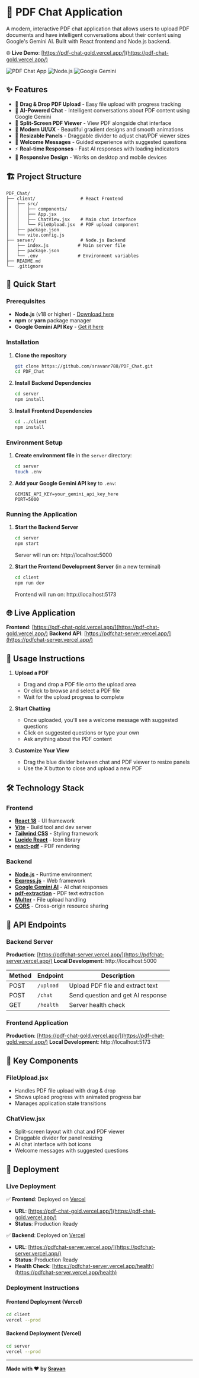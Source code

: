 # 📄 PDF Chat Application

A modern, interactive PDF chat application that allows users to upload PDF documents and have intelligent conversations about their content using Google's Gemini AI. Built with React frontend and Node.js backend.

🌐 **Live Demo**: [https://pdf-chat-gold.vercel.app/](https://pdf-chat-gold.vercel.app/)

![PDF Chat App](https://img.shields.io/badge/React-18.x-blue) ![Node.js](https://img.shields.io/badge/Node.js-18.x-green) ![Google Gemini](https://img.shields.io/badge/Google-Gemini%20AI-orange)

## ✨ Features

- 🚀 **Drag & Drop PDF Upload** - Easy file upload with progress tracking
- 💬 **AI-Powered Chat** - Intelligent conversations about PDF content using Google Gemini
- 📖 **Split-Screen PDF Viewer** - View PDF alongside chat interface
- 🎨 **Modern UI/UX** - Beautiful gradient designs and smooth animations
- 📏 **Resizable Panels** - Draggable divider to adjust chat/PDF viewer sizes
- 🤖 **Welcome Messages** - Guided experience with suggested questions
- ⚡ **Real-time Responses** - Fast AI responses with loading indicators
- 📱 **Responsive Design** - Works on desktop and mobile devices

## 🏗️ Project Structure

```
PDF_Chat/
├── client/                 # React Frontend
│   ├── src/
│   │   ├── components/
│   │   ├── App.jsx
│   │   ├── ChatView.jsx    # Main chat interface
│   │   └── FileUpload.jsx  # PDF upload component
│   ├── package.json
│   └── vite.config.js
├── server/                 # Node.js Backend
│   ├── index.js           # Main server file
│   ├── package.json
│   └── .env               # Environment variables
├── README.md
└── .gitignore
```

## 🚀 Quick Start

### Prerequisites

- **Node.js** (v18 or higher) - [Download here](https://nodejs.org/)
- **npm** or **yarn** package manager
- **Google Gemini API Key** - [Get it here](https://makersuite.google.com/app/apikey)

### Installation

1. **Clone the repository**
   ```bash
   git clone https://github.com/sravanr788/PDF_Chat.git
   cd PDF_Chat
   ```

2. **Install Backend Dependencies**
   ```bash
   cd server
   npm install
   ```

3. **Install Frontend Dependencies**
   ```bash
   cd ../client
   npm install
   ```

### Environment Setup

1. **Create environment file** in the `server` directory:
   ```bash
   cd server
   touch .env
   ```

2. **Add your Google Gemini API key** to `.env`:
   ```env
   GEMINI_API_KEY=your_gemini_api_key_here
   PORT=5000
   ```

### Running the Application

1. **Start the Backend Server**
   ```bash
   cd server
   npm start
   ```
   Server will run on: http://localhost:5000

2. **Start the Frontend Development Server** (in a new terminal)
   ```bash
   cd client
   npm run dev
   ```
   Frontend will run on: http://localhost:5173

## 🌐 Live Application

**Frontend**: [https://pdf-chat-gold.vercel.app/](https://pdf-chat-gold.vercel.app/)
**Backend API**: [https://pdfchat-server.vercel.app/](https://pdfchat-server.vercel.app/)

## 📖 Usage Instructions

1. **Upload a PDF**
   - Drag and drop a PDF file onto the upload area
   - Or click to browse and select a PDF file
   - Wait for the upload progress to complete

2. **Start Chatting**
   - Once uploaded, you'll see a welcome message with suggested questions
   - Click on suggested questions or type your own
   - Ask anything about the PDF content

3. **Customize Your View**
   - Drag the blue divider between chat and PDF viewer to resize panels
   - Use the X button to close and upload a new PDF

## 🛠️ Technology Stack

### Frontend
- **[React 18](https://reactjs.org/)** - UI framework
- **[Vite](https://vitejs.dev/)** - Build tool and dev server
- **[Tailwind CSS](https://tailwindcss.com/)** - Styling framework
- **[Lucide React](https://lucide.dev/)** - Icon library
- **[react-pdf](https://github.com/wojtekmaj/react-pdf)** - PDF rendering

### Backend
- **[Node.js](https://nodejs.org/)** - Runtime environment
- **[Express.js](https://expressjs.com/)** - Web framework
- **[Google Gemini AI](https://ai.google.dev/)** - AI chat responses
- **[pdf-extraction](https://www.npmjs.com/package/pdf-extraction)** - PDF text extraction
- **[Multer](https://github.com/expressjs/multer)** - File upload handling
- **[CORS](https://github.com/expressjs/cors)** - Cross-origin resource sharing

## 🔧 API Endpoints

### Backend Server

**Production**: [https://pdfchat-server.vercel.app/](https://pdfchat-server.vercel.app/)
**Local Development**: http://localhost:5000

| Method | Endpoint | Description |
|--------|----------|-------------|
| POST | `/upload` | Upload PDF file and extract text |
| POST | `/chat` | Send question and get AI response |
| GET | `/health` | Server health check |

### Frontend Application

**Production**: [https://pdf-chat-gold.vercel.app/](https://pdf-chat-gold.vercel.app/)
**Local Development**: http://localhost:5173

## 🎨 Key Components

### FileUpload.jsx
- Handles PDF file upload with drag & drop
- Shows upload progress with animated progress bar
- Manages application state transitions

### ChatView.jsx
- Split-screen layout with chat and PDF viewer
- Draggable divider for panel resizing
- AI chat interface with bot icons
- Welcome messages with suggested questions

## 🚀 Deployment

### Live Deployment

✅ **Frontend**: Deployed on [Vercel](https://vercel.com/)
- **URL**: [https://pdf-chat-gold.vercel.app/](https://pdf-chat-gold.vercel.app/)
- **Status**: Production Ready

✅ **Backend**: Deployed on [Vercel](https://vercel.com/)
- **URL**: [https://pdfchat-server.vercel.app/](https://pdfchat-server.vercel.app/)
- **Status**: Production Ready
- **Health Check**: [https://pdfchat-server.vercel.app/health](https://pdfchat-server.vercel.app/health)

### Deployment Instructions

#### Frontend Deployment (Vercel)
```bash
cd client
vercel --prod
```

#### Backend Deployment (Vercel)
```bash
cd server
vercel --prod
```

---

**Made with ❤️ by [Sravan](https://github.com/sravanr788)**